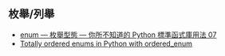 ## 枚舉/列舉
* [enum — 枚舉型態 — 你所不知道的 Python 標準函式庫用法 07](https://blog.louie.lu/2017/08/02/%E4%BD%A0%E6%89%80%E4%B8%8D%E7%9F%A5%E9%81%93%E7%9A%84-python-%E6%A8%99%E6%BA%96%E5%87%BD%E5%BC%8F%E5%BA%AB%E7%94%A8%E6%B3%95-07-enum/)
* [Totally ordered enums in Python with ordered_enum](https://blog.yossarian.net/2020/03/02/Totally-ordered-enums-in-python-with-ordered_enum)
